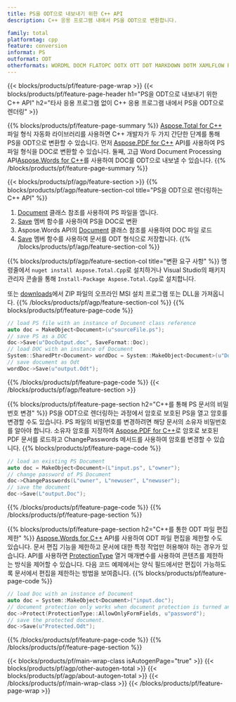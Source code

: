 ```yaml
---
title: PS을 ODT으로 내보내기 위한 C++ API
description: C++ 응용 프로그램 내에서 PS을 ODT으로 변환합니다.

family: total
platformtag: cpp
feature: conversion
informat: PS
outformat: ODT
otherformats: WORDML DOCM FLATOPC DOTX OTT DOT MARKDOWN DOTM XAMLFLOW RTF MHTML PCL
---
```

{{< blocks/products/pf/feature-page-wrap >}}
{{< blocks/products/pf/feature-page-header h1="PS을 ODT으로 내보내기 위한 C++ API" h2="타사 응용 프로그램 없이 C++ 응용 프로그램 내에서 PS을 ODT으로 렌더링" >}}

{{% blocks/products/pf/feature-page-summary %}}
[Aspose.Total for C++](https://products.aspose.com/total/cpp/) 파일 형식 자동화 라이브러리를 사용하면 C++ 개발자가 두 가지 간단한 단계를 통해 PS을 ODT으로 변환할 수 있습니다. 먼저 [Aspose.PDF for C++](https://products.aspose.com/pdf/cpp/) API를 사용하여 PS 파일 형식을 DOC로 변환할 수 있습니다. 둘째, 고급 Word Document Processing API[Aspose.Words for C++](https://products.aspose.com/words/cpp/)를 사용하여 DOC를 ODT으로 내보낼 수 있습니다. 
{{% /blocks/products/pf/feature-page-summary  %}}

{{< blocks/products/pf/agp/feature-section >}}
{{% blocks/products/pf/agp/feature-section-col title="PS을 ODT으로 렌더링하는 C++ API" %}}
1. [Document](https://reference.aspose.com/pdf/cpp/class/aspose.pdf.document) 클래스 참조를 사용하여 PS 파일을 엽니다.
2. [Save](https://reference.aspose.com/pdf/cpp/class/aspose.pdf.document#adb8061c585440fde49c1263e68837f01) 멤버 함수를 사용하여 PS을 DOC로 변환
3. Aspose.Words API의 [Document](https://reference.aspose.com/words/cpp/class/aspose.words.document) 클래스 참조를 사용하여 DOC 파일 로드
4. [Save](https://reference.aspose.com/words/cpp/class/aspose.words.document#save_stream_saveformat) 멤버 함수를 사용하여 문서를 ODT 형식으로 저장합니다.
{{% /blocks/products/pf/agp/feature-section-col %}}

{{% blocks/products/pf/agp/feature-section-col title="변환 요구 사항" %}}
명령줄에서 ```nuget install Aspose.Total.Cpp```로 설치하거나 Visual Studio의 패키지 관리자 콘솔을 통해 ```Install-Package Aspose.Total.Cpp```로 설치합니다.

또는 [downloads](https://releases.aspose.com/total/cpp)에서 ZIP 파일의 오프라인 MSI 설치 프로그램 또는 DLL을 가져옵니다.
{{% /blocks/products/pf/agp/feature-section-col %}}
{{% blocks/products/pf/feature-page-code %}}

```cpp
// load PS file with an instance of Document class reference
auto doc = MakeObject<Document>(u"sourceFile.ps");
// save PS as a DOC 
doc->Save(u"DocOutput.doc", SaveFormat::Doc); 
// load DOC with an instance of Document
System::SharedPtr<Document> wordDoc = System::MakeObject<Document>(u"DocOutput.doc");
// save document as Odt
wordDoc->Save(u"output.Odt");  
```


{{% /blocks/products/pf/feature-page-code %}}
{{< /blocks/products/pf/agp/feature-section >}}

{{% blocks/products/pf/feature-page-section  h2="C++를 통해 PS 문서의 비밀번호 변경" %}}
PS을 ODT으로 렌더링하는 과정에서 암호로 보호된 PS을 열고 암호를 변경할 수도 있습니다. PS 파일의 비밀번호를 변경하려면 해당 문서의 소유자 비밀번호를 알아야 합니다. 소유자 암호를 지정하여 [Aspose.PDF for C++](https://products.aspose.com/pdf/cpp/)로 암호로 보호된 PDF 문서를 로드하고 ChangePasswords 메서드를 사용하여 암호를 변경할 수 있습니다.
{{% blocks/products/pf/feature-page-code %}}

```cpp
// load an existing PS Document
auto doc = MakeObject<Document>(L"input.ps", L"owner");
// change password of PS Document
doc->ChangePasswords(L"owner", L"newuser", L"newuser");
// save the document
doc->Save(L"output.Doc");
```

{{% /blocks/products/pf/feature-page-code  %}}
{{% /blocks/products/pf/feature-page-section %}}

{{% blocks/products/pf/feature-page-section  h2="C++를 통한 ODT 파일 편집 제한" %}}
[Aspose.Words for C++](https://products.aspose.com/words/cpp/) API를 사용하여 ODT 파일 편집을 제한할 수도 있습니다. 문서 편집 기능을 제한하고 문서에 대한 특정 작업만 허용해야 하는 경우가 있습니다. API를 사용하면 [ProtectionType](https://reference.aspose.com/words/cpp/namespace/aspose.words#protectiontype) 열거 매개변수를 사용하여 콘텐츠를 제한하는 방식을 제어할 수 있습니다. 다음 코드 예제에서는 양식 필드에서만 편집이 가능하도록 문서에서 편집을 제한하는 방법을 보여줍니다.
{{% blocks/products/pf/feature-page-code %}}

```cpp
// load Doc with an instance of Document
auto doc = System::MakeObject<Document>("input.doc");
// document protection only works when document protection is turned and only editing in form fields is allowed.
doc->Protect(ProtectionType::AllowOnlyFormFields, u"password");
// save the protected document.
doc->Save(u"Protected.Odt");  
```

{{% /blocks/products/pf/feature-page-code  %}}
{{% /blocks/products/pf/feature-page-section %}}

{{< blocks/products/pf/main-wrap-class isAutogenPage="true" >}}
{{< blocks/products/pf/agp/other-autogen-total >}}
{{< blocks/products/pf/agp/about-autogen-total >}}
{{< /blocks/products/pf/main-wrap-class >}}
{{< /blocks/products/pf/feature-page-wrap >}}
